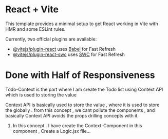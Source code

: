 # React + Vite

This template provides a minimal setup to get React working in Vite with HMR and some ESLint rules.

Currently, two official plugins are available:

- [@vitejs/plugin-react](https://github.com/vitejs/vite-plugin-react/blob/main/packages/plugin-react/README.md) uses [Babel](https://babeljs.io/) for Fast Refresh
- [@vitejs/plugin-react-swc](https://github.com/vitejs/vite-plugin-react-swc) uses [SWC](https://swc.rs/) for Fast Refresh

# Done with Half of Responsiveness

Todo-Context is the part where I am create the Todo list using Context API which is used to storing the value

Context API is basically used to store the value , where it is used to store the globally . from this concept , we cant pollute the components , and basically Context API avoids the props drilling concepts with it.

1. In this concept . I have create the Context-Component in this component , Create a Logic.jsx file...




